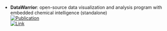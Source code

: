 - **DataWarrior**: open-source data visualization and analysis program with embedded chemical intelligence (standalone)  
	[![Publication](https://img.shields.io/badge/Publication-Citations:1142-blue?style=for-the-badge&logo=bookstack)](https://doi.org/10.1021/ci500588j)  
	[![Link](https://img.shields.io/badge/Link-online-brightgreen?style=for-the-badge&logo=cachet&logoColor=65FF8F)](http://www.openmolecules.org/datawarrior/download.html)  
